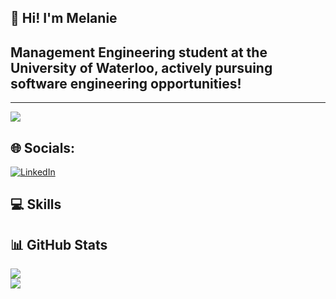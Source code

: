## 👋 Hi! I'm Melanie

## Management Engineering student at the University of Waterloo, actively pursuing software engineering opportunities!

---

![](https://komarev.com/ghpvc/?username=melaniecheung)

## 🌐 Socials:
[![LinkedIn](https://img.shields.io/badge/LinkedIn-%230077B5.svg?logo=linkedin&logoColor=white)](https://www.linkedin.com/in/melaniecheung-/) 

## 💻 Skills

## 📊 GitHub Stats
![](https://github-readme-streak-stats.herokuapp.com/?user=melaniecheung&theme=dark&hide_border=false)<br/>
![](https://github-readme-stats.vercel.app/api/top-langs/?username=melaniecheung&theme=dark&hide_border=false&include_all_commits=true&count_private=true&layout=compact)



<!--
**melaniecheung/melaniecheung** is a ✨ _special_ ✨ repository because its `README.md` (this file) appears on your GitHub profile.


- 🔭 I’m currently working on ...
- 🌱 I’m currently learning ...
- 👯 I’m looking to collaborate on ...
- 🤔 I’m looking for help with ...
- 💬 Ask me about ...
- 📫 How to reach me: ...
- 😄 Pronouns: ...
- ⚡ Fun fact: ...
-->
